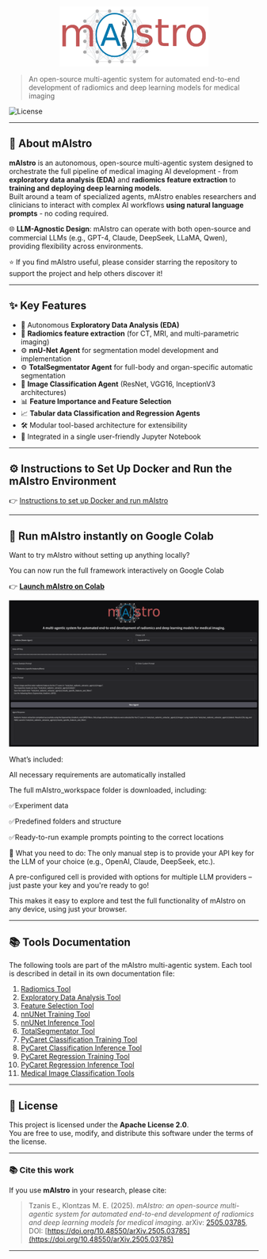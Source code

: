 <p align="center">
  <img src="mAIstro_logo.png" alt="mAIstro Logo" width="300"/>
</p>

> An open-source multi-agentic system for automated end-to-end development of radiomics and deep learning models for medical imaging

![License](https://img.shields.io/badge/License-Apache%202.0-blue.svg)

---

## 🚀 About mAIstro
**mAIstro** is an autonomous, open-source multi-agentic system designed to orchestrate the full pipeline of medical imaging AI development - from **exploratory data analysis (EDA)** and **radiomics feature extraction** to **training and deploying deep learning models**.  
Built around a team of specialized agents, mAIstro enables researchers and clinicians to interact with complex AI workflows **using natural language prompts** - no coding required.

🌐 **LLM-Agnostic Design**: mAIstro can operate with both open-source and commercial LLMs (e.g., GPT-4, Claude, DeepSeek, LLaMA, Qwen), providing flexibility across environments.

⭐ If you find mAIstro useful, please consider starring the repository to support the project and help others discover it!

---

## ✨  Key Features
- 🔎 Autonomous **Exploratory Data Analysis (EDA)**
- 🧬 **Radiomics feature extraction** (for CT, MRI, and multi-parametric imaging)
- ⚙️ **nnU-Net Agent** for segmentation model development and implementation
- ⚙️ **TotalSegmentator Agent** for full-body and organ-specific automatic segmentation
- 🩻 **Image Classification Agent** (ResNet, VGG16, InceptionV3 architectures)
- 📊 **Feature Importance and Feature Selection**
- 📈 **Tabular data Classification and Regression Agents**
- 🛠️ Modular tool-based architecture for extensibility
- 🧾 Integrated in a single user-friendly Jupyter Notebook

---

## ⚙️ Instructions to Set Up Docker and Run the mAIstro Environment

👉 [Instructions to set up Docker and run mAIstro](./install_mAIstro_env.md)

---
## 🔗 Run mAIstro instantly on Google Colab

Want to try mAIstro without setting up anything locally?

You can now run the full framework interactively on Google Colab

👉 [**Launch mAIstro on Colab**](https://colab.research.google.com/drive/1aXNwh9hT9txLIiPetAtIed0_lYiCE3Wv?usp=sharing)

<p align="center">
  <img src="mAIstro_UI.png" alt="mAIstro Logo" width="1200"/>
</p>

What’s included:

All necessary requirements are automatically installed

The full mAIstro_workspace folder is downloaded, including:

  ✅Experiment data

  ✅Predefined folders and structure

  ✅Ready-to-run example prompts pointing to the correct locations

🔐 What you need to do:
The only manual step is to provide your API key for the LLM of your choice (e.g., OpenAI, Claude, DeepSeek, etc.).

A pre-configured cell is provided with options for multiple LLM providers – just paste your key and you're ready to go!

This makes it easy to explore and test the full functionality of mAIstro on any device, using just your browser.

---

## 📚 Tools Documentation

The following tools are part of the mAIstro multi-agentic system. Each tool is described in detail in its own documentation file:

1. [Radiomics Tool](docs/pyradiomics_tool_doc.md)
2. [Exploratory Data Analysis Tool](docs/eda_tool_doc.md)
3. [Feature Selection Tool](docs/feature_selection_tool_doc.md)
4. [nnUNet Training Tool](docs/nnUNet_training_tool_doc.md)
5. [nnUNet Inference Tool](docs/nnUNet_inference_tool_doc.md)
6. [TotalSegmentator Tool](docs/TotalSegmentator_tool.doc.md)
7. [PyCaret Classification Training Tool](docs/pycaret_classification_training_tool_doc.md)
8. [PyCaret Classification Inference Tool](docs/pycaret_classification_inference_tool_doc.md)
9. [PyCaret Regression Training Tool](docs/pycaret_regression_training_tool_doc.md)
10. [PyCaret Regression Inference Tool](docs/pycaret_regression_inference_tool_doc.md)
11. [Medical Image Classification Tools](docs/medical_image_classification_tools_doc.md)

---

## 📄 License

This project is licensed under the **Apache License 2.0**.  
You are free to use, modify, and distribute this software under the terms of the license.

---

### 📚 Cite this work

If you use **mAIstro** in your research, please cite:

>Tzanis E., Klontzas M. E. (2025). *mAIstro: an open-source multi-agentic system for automated end-to-end development of radiomics and deep learning models for medical imaging*. arXiv: [2505.03785](https://arxiv.org/abs/2505.03785), DOI: [https://doi.org/10.48550/arXiv.2505.03785](https://doi.org/10.48550/arXiv.2505.03785)

---

